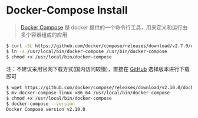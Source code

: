 # Docker-Compose Install

> [Docker Compose](https://docs.docker.com/compose/install/) 是 docker 提供的一个命令行工具，用来定义和运行由多个容器组成的应用

```bash
$ curl -SL https://github.com/docker/compose/releases/download/v2.7.0/docker-compose-linux-x86_64 -o /usr/local/bin/docker-compose
$ ln -s /usr/local/bin/docker-compose /usr/bin/docker-compose
$ chmod +x /usr/local/bin/docker-compose
```

注：不建议采用官网下载方式(国内访问较慢)，直接在 [GitHub](https://github.com/docker/compose/releases) 选择版本进行下载即可

```bash
$ wget https://github.com/docker/compose/releases/download/v2.10.0/docker-compose-linux-x86_64
$ mv docker-compose-linux-x86_64 /usr/local/bin/docker-compose
$ chmod +x /usr/local/bin/docker-compose
$ docker-compose --version
Docker Compose version v2.10.0
```